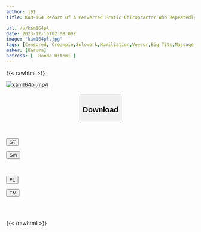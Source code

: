 ```yaml
---
author: j91
title: KAM-164 Record Of A Perverted Erotic Chiropractor Who Repeatedly Molested A Busty Beauty Whose Entire Body Became Erogenous With A Secret Rejuvenating Massage Part 3 Hitomi Honda

url: /v/kam164pl
date: 2023-12-15T02:08:00Z
image: "kam164pl.jpg"
tags: [Censored, Creampie,Solowork,Humiliation,Voyeur,Big Tits,Massage	]
maker: [Karuma]
actress: [ 	Honda Hitomi ]
---
```



{{< rawhtml >}}

<div class="video" data-videoid="9bo6M91YOmcaw7b">
    <a href="javascript:;">
        <img src="/v/kam164pl/kam164pl.jpg" width="WIDTH" height="HEIGHT" alt="kam164pl.mp4" loading="lazy">
    </a>
</div>

<script type="text/javascript" src="https://j91.asia/asset/on-demand-st.js"></script>

<br>
  <link rel="stylesheet" href="https://j91.asia/asset/bs5.css">
  
  <center>
  <button class="btn btn-primary" type="button" data-bs-toggle="collapse" data-bs-target=".multi-collapse" aria-expanded="false" aria-controls="multiCollapseExample1 multiCollapseExample2"><h2>Download</h2></button></center>
</p>
<div class="row">
  <div class="col">
    <div class="collapse multi-collapse" id="multiCollapseExample1">
      <div class="card card-body">
	      	      <br>
<div class="buttons">  
<p><a href="https://streamtape.to/v/9bo6M91YOmcaw7b" target="_blank"><button class="btn-hover color-3"><i class="fa fa-download"></i> ST</button></a></p>
<p><a href="https://flaswish.com/0xls91a22kfv" target="_blank"><button class="btn-hover color-2"><i class="fa fa-download"></i> SW</button></a></p></div>
    </div>
  </div>
</div>
  <div class="col">
    <div class="collapse multi-collapse" id="multiCollapseExample2">
      <div class="card card-body">
	      <br>
<div class="buttons">
<p><a href="javascript:;" target="_blank"><button class="btn-hover color-9"><i class="fa fa-download"></i> FL</button></a></p>
<p><a href="javascript:;" target="_blank"><button class="btn-hover color-8"><i class="fa fa-download"></i> FM</button></a></p></div>
<br><br>
      </div>
    </div>
  </div>
</div>

{{< /rawhtml >}}